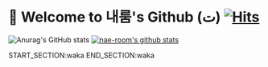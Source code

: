 # 👋 Welcome to 내룸's Github (ت) [![Hits](https://hits.seeyoufarm.com/api/count/incr/badge.svg?url=https%3A%2F%2Fgithub.com%2Fnae-room&count_bg=%2379C83D&title_bg=%23555555&icon=&icon_color=%23E7E7E7&title=hits&edge_flat=false)](https://hits.seeyoufarm.com)

![Anurag's GitHub stats](https://github-readme-stats.vercel.app/api?username=nae-room&show_icons=true&theme=graywhite) 
[![nae-room's github stats](https://github-readme-stats.vercel.app/api/top-langs/?username=nae-room&show_icons=true&hide_border=true&title_color=004386&icon_color=004386&layout=compact)](https://github.com/nae-room)

START_SECTION:waka
END_SECTION:waka

<!--START_SECTION:waka-->
<!--END_SECTION:waka-->
 
<!--
**nae-room/nae-room** is a ✨ _special_ ✨ repository because its `README.md` (this file) appears on your GitHub profile.

Here are some ideas to get you started:

- 🔭 I’m currently working on ...
- 🌱 I’m currently learning ...
- 👯 I’m looking to collaborate on ...
- 🤔 I’m looking for help with ...
- 💬 Ask me about ...
- 📫 How to reach me: ...
- 😄 Pronouns: ...
- ⚡ Fun fact: ...
-->
